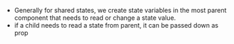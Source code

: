 - Generally for shared states, we create state variables in the most parent component that needs to read or change a state value.
- if a child needs to read a state from parent, it can be passed down as prop